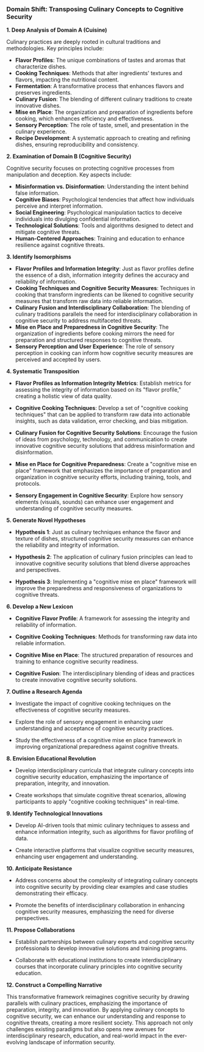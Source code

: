 ### Domain Shift: Transposing Culinary Concepts to Cognitive Security

**1. Deep Analysis of Domain A (Cuisine)**

Culinary practices are deeply rooted in cultural traditions and methodologies. Key principles include:

- **Flavor Profiles**: The unique combinations of tastes and aromas that characterize dishes.
- **Cooking Techniques**: Methods that alter ingredients' textures and flavors, impacting the nutritional content.
- **Fermentation**: A transformative process that enhances flavors and preserves ingredients.
- **Culinary Fusion**: The blending of different culinary traditions to create innovative dishes.
- **Mise en Place**: The organization and preparation of ingredients before cooking, which enhances efficiency and effectiveness.
- **Sensory Perception**: The role of taste, smell, and presentation in the culinary experience.
- **Recipe Development**: A systematic approach to creating and refining dishes, ensuring reproducibility and consistency.

**2. Examination of Domain B (Cognitive Security)**

Cognitive security focuses on protecting cognitive processes from manipulation and deception. Key aspects include:

- **Misinformation vs. Disinformation**: Understanding the intent behind false information.
- **Cognitive Biases**: Psychological tendencies that affect how individuals perceive and interpret information.
- **Social Engineering**: Psychological manipulation tactics to deceive individuals into divulging confidential information.
- **Technological Solutions**: Tools and algorithms designed to detect and mitigate cognitive threats.
- **Human-Centered Approaches**: Training and education to enhance resilience against cognitive threats.

**3. Identify Isomorphisms**

- **Flavor Profiles and Information Integrity**: Just as flavor profiles define the essence of a dish, information integrity defines the accuracy and reliability of information.
- **Cooking Techniques and Cognitive Security Measures**: Techniques in cooking that transform ingredients can be likened to cognitive security measures that transform raw data into reliable information.
- **Culinary Fusion and Interdisciplinary Collaboration**: The blending of culinary traditions parallels the need for interdisciplinary collaboration in cognitive security to address multifaceted threats.
- **Mise en Place and Preparedness in Cognitive Security**: The organization of ingredients before cooking mirrors the need for preparation and structured responses to cognitive threats.
- **Sensory Perception and User Experience**: The role of sensory perception in cooking can inform how cognitive security measures are perceived and accepted by users.

**4. Systematic Transposition**

- **Flavor Profiles as Information Integrity Metrics**: Establish metrics for assessing the integrity of information based on its "flavor profile," creating a holistic view of data quality.
  
- **Cognitive Cooking Techniques**: Develop a set of "cognitive cooking techniques" that can be applied to transform raw data into actionable insights, such as data validation, error checking, and bias mitigation.

- **Culinary Fusion for Cognitive Security Solutions**: Encourage the fusion of ideas from psychology, technology, and communication to create innovative cognitive security solutions that address misinformation and disinformation.

- **Mise en Place for Cognitive Preparedness**: Create a "cognitive mise en place" framework that emphasizes the importance of preparation and organization in cognitive security efforts, including training, tools, and protocols.

- **Sensory Engagement in Cognitive Security**: Explore how sensory elements (visuals, sounds) can enhance user engagement and understanding of cognitive security measures.

**5. Generate Novel Hypotheses**

- **Hypothesis 1**: Just as culinary techniques enhance the flavor and texture of dishes, structured cognitive security measures can enhance the reliability and integrity of information.
  
- **Hypothesis 2**: The application of culinary fusion principles can lead to innovative cognitive security solutions that blend diverse approaches and perspectives.

- **Hypothesis 3**: Implementing a "cognitive mise en place" framework will improve the preparedness and responsiveness of organizations to cognitive threats.

**6. Develop a New Lexicon**

- **Cognitive Flavor Profile**: A framework for assessing the integrity and reliability of information.
  
- **Cognitive Cooking Techniques**: Methods for transforming raw data into reliable information.

- **Cognitive Mise en Place**: The structured preparation of resources and training to enhance cognitive security readiness.

- **Cognitive Fusion**: The interdisciplinary blending of ideas and practices to create innovative cognitive security solutions.

**7. Outline a Research Agenda**

- Investigate the impact of cognitive cooking techniques on the effectiveness of cognitive security measures.
  
- Explore the role of sensory engagement in enhancing user understanding and acceptance of cognitive security practices.

- Study the effectiveness of a cognitive mise en place framework in improving organizational preparedness against cognitive threats.

**8. Envision Educational Revolution**

- Develop interdisciplinary curricula that integrate culinary concepts into cognitive security education, emphasizing the importance of preparation, integrity, and innovation.

- Create workshops that simulate cognitive threat scenarios, allowing participants to apply "cognitive cooking techniques" in real-time.

**9. Identify Technological Innovations**

- Develop AI-driven tools that mimic culinary techniques to assess and enhance information integrity, such as algorithms for flavor profiling of data.

- Create interactive platforms that visualize cognitive security measures, enhancing user engagement and understanding.

**10. Anticipate Resistance**

- Address concerns about the complexity of integrating culinary concepts into cognitive security by providing clear examples and case studies demonstrating their efficacy.

- Promote the benefits of interdisciplinary collaboration in enhancing cognitive security measures, emphasizing the need for diverse perspectives.

**11. Propose Collaborations**

- Establish partnerships between culinary experts and cognitive security professionals to develop innovative solutions and training programs.

- Collaborate with educational institutions to create interdisciplinary courses that incorporate culinary principles into cognitive security education.

**12. Construct a Compelling Narrative**

This transformative framework reimagines cognitive security by drawing parallels with culinary practices, emphasizing the importance of preparation, integrity, and innovation. By applying culinary concepts to cognitive security, we can enhance our understanding and response to cognitive threats, creating a more resilient society. This approach not only challenges existing paradigms but also opens new avenues for interdisciplinary research, education, and real-world impact in the ever-evolving landscape of information security.